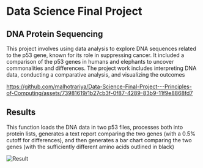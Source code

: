 # Data Science Final Project
## DNA Protein Sequencing
This project involves using data analysis to explore DNA sequences related to the p53 gene, known for its role in suppressing cancer. It included a comparison of the p53 genes in humans and elephants to uncover commonalities and differences. The project work includes interpreting DNA data, conducting a comparative analysis, and visualizing the outcomes

https://github.com/malhotrariya/Data-Science-Final-Project---Principles-of-Computing/assets/73981619/1b27cb3f-0f87-4289-83b9-11f9e8868fd7

## Results
This function loads the DNA data in two p53 files, processes both into protein lists, generates a text report comparing the two genes (with a 0.5% cutoff for differences), and then generates a bar chart comparing the two genes (with the sufficiently different amino acids outlined in black)

![Result](https://github.com/malhotrariya/Data-Science-Final-Project---Principles-of-Computing/assets/73981619/64057e42-a2bb-4f05-b52c-51ae3f518205)

